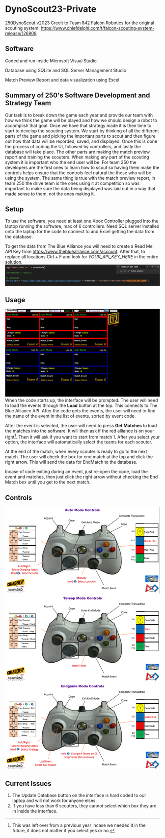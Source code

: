 # DynoScout23-Private
250DynoScout v2023
Credit to Team 842 Falcon Robotics for the original scouting system.
https://www.chiefdelphi.com/t/falcon-scouting-system-release/126808

## Software
Coded and run inside Microsoft Visual Studio

Database using SQLite and SQL Server Management Studio

Match Preview Report and data visualization using Excel

## Summary of 250's Software Development and Strategy Team
Our task is to break down the game each year and provide our team with how we think the game will be played and how we should design a robot to accomplish that goal. Once we have that strategy made it is then time to start to develop the scouting system. We start by thinking of all the different parts of the game and picking the important parts to scout and then figure out how that data will be recorded, saved, and displayed. Once this is done the process of coding the UI, followed by controllers, and lastly the database will take place. The other parts are making the match preview report and training the scouters. When making any part of the scouting system it is important who the end user will be. For team 250 the developers are the first ones to learn how to scout so having them make the controls helps ensure that the controls feel natural the those who will be using the system. The same thing is true with the match preview report, in team 250 the drive team is the ones using it at competition so was important to make sure the data being displayed was laid out in a way that made sense to them, not the ones making it. 
## Setup
To use the software, you need at least one Xbox Controller plugged into the laptop running the software, max of 6 controllers. Need SQL server installed onto the laptop for the code to connect to and Excel getting the data from the database.

To get the data from The Blue Alliance you will need to create a Read Me API Key from https://www.thebluealliance.com/account. After that, to replace all locations Ctrl + F and look for *YOUR_API_KEY_HERE* in the entire solution.
![Visual Studio Search](replaceexample.png)

## Usage
![Interface](interface.png)
When the code starts up, the interface will be prompted.
The user will need to load the events through the **Load** button at the top. This connects to The Blue Alliance API. After the code gets the events, the user will need to find the name of the event in the list of events, sorted by event code.

After the event is selected, the user will need to press **Get Matches** to load the matches into the software. It will then ask if the red alliance is on your right[^1]. Then it will ask if you want to start from match 1. After you select your option, the interface will automatically select the teams for each scouter.

At the end of the match, when every scouter is ready to go to the next match. The user will check the box for end match at the top and click the right arrow. This will send the data for EndMatch to the database.

Incase of code exiting during an event, just re-open the code, load the event and matches, then just click the right arrow without checking the End Match box until you get to the next match.

## Controls
![Auto Mode Controls](autocontrols.png)
![Teleop Mode Controls](teleopcontrols.png)
![Endgame Mode Controls](endgamecontrols.png)

## Current Issues
1. The Update Database button on the interface is hard coded to our laptop and will not work for anyone elses.
1. If you have less than 6 scouters, they cannot select which box they are in inside the interface.

[^1]: This was left over from a previous year incase we needed it in the future, it does not matter if you select yes or no.
